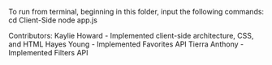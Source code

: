 To run from terminal, beginning in this folder, input the following commands:
cd Client-Side
node app.js

Contributors: 
Kaylie Howard - Implemented client-side architecture, CSS, and HTML
Hayes Young - Implemented Favorites API
Tierra Anthony - Implemented Filters API
